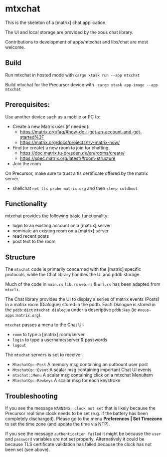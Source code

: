 # mtxchat

This is the skeleton of a [matrix] chat application.

The UI and local storage are provided by the xous chat library.

Contributions to development of apps/mtxchat and libs/chat are most welcome.


## Build

Run mtxchat in hosted mode with ```cargo xtask run --app mtxchat ```

Build mtxchat for the Precursor device with ``` cargo xtask app-image --app mtxchat```


## Prerequisites:

Use another device such as a mobile or PC to:

* Create a new Matrix user (if needed):
  * https://matrix.org/faq/#how-do-i-get-an-account-and-get-started%3F
  * https://matrix.org/docs/projects/try-matrix-now/
* Find (or create) a new room to join for chatting:
  * https://doc.matrix.tu-dresden.de/en/rooms/create/
  * https://spec.matrix.org/latest/#room-structure
* Join the room

On Precursor, make sure to trust a tls certificate offered by the matrix server.
* shellchat `net tls probe matrix.org` and then `sleep coldboot`


## Functionality

mtxchat provides the following basic functionality:
* login to an existing account on a [matrix] server
* nominate an existing room on a [matrix] server
* read recent posts
* post text to the room


## Structure

The `mtxchat` code is primarily concerned with the [matrix] specific protocols, while the Chat library handles the UI and pddb storage.

Much of the code in `main.rs` `lib.rs` `web.rs` & `url.rs` has been adapted from `mtxcli`.

The Chat library provides the UI to display a series of matrix events (Posts) in a matrix room (Dialogue) stored in the pddb. Each Dialogue is stored in the `pddb:dict` `mtxchat.dialogue` under a descriptive `pddb:key` (ie `#xous-apps:matrix.org`).

`mtxchat` passes a menu to the Chat UI:
* `room` to type a [matrix] room/server
* `login` to type a username/server & passwords
* `logout`

The `mtxchat` servers is set to receive:
* `MtxchatOp::Post` A memory msg containing an outbount user post
* `MtxchatOp::Event` A scalar msg containing important Chat UI events
* `mtxchat::Menu` A scalar msg containing click on a mtxchat MenuItem
* `MtxchatOp::Rawkeys` A scalar msg for each keystroke  


## Troubleshooting

If you see the message `WARNING: clock not set` that is likely because the Precursor real time clock needs to be set (e.g. if the battery has been completely discharged). Please go to the menu **Preferences | Set Timezone** to set the time zone (and update the time via NTP).

If you see the message `authentication failed` it might be because the `user` and `password` variables are not set properly.
Alternatively it could be because TLS certificate validation
has failed because the clock has not been set (see above).
